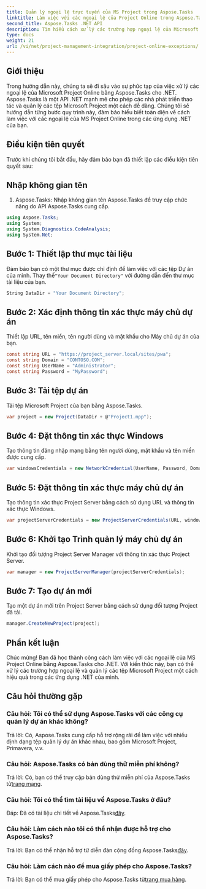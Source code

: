 ```yaml
---
title: Quản lý ngoại lệ trực tuyến của MS Project trong Aspose.Tasks
linktitle: Làm việc với các ngoại lệ của Project Online trong Aspose.Tasks
second_title: Aspose.Tasks .NET API
description: Tìm hiểu cách xử lý các trường hợp ngoại lệ của Microsoft Project Online một cách liền mạch với Aspose.Tasks dành cho .NET. Hướng dẫn từng bước để quản lý dự án hiệu quả.
type: docs
weight: 21
url: /vi/net/project-management-integration/project-online-exceptions/
---
```

## Giới thiệu
Trong hướng dẫn này, chúng ta sẽ đi sâu vào sự phức tạp của việc xử lý các ngoại lệ của Microsoft Project Online bằng Aspose.Tasks cho .NET. Aspose.Tasks là một API .NET mạnh mẽ cho phép các nhà phát triển thao tác và quản lý các tệp Microsoft Project một cách dễ dàng. Chúng tôi sẽ hướng dẫn từng bước quy trình này, đảm bảo hiểu biết toàn diện về cách làm việc với các ngoại lệ của MS Project Online trong các ứng dụng .NET của bạn.
## Điều kiện tiên quyết
Trước khi chúng tôi bắt đầu, hãy đảm bảo bạn đã thiết lập các điều kiện tiên quyết sau:

## Nhập không gian tên
1. Aspose.Tasks: Nhập không gian tên Aspose.Tasks để truy cập chức năng do API Aspose.Tasks cung cấp.
```csharp
using Aspose.Tasks;
using System;
using System.Diagnostics.CodeAnalysis;
using System.Net;

```

## Bước 1: Thiết lập thư mục tài liệu
 Đảm bảo bạn có một thư mục được chỉ định để làm việc với các tệp Dự án của mình. Thay thế`"Your Document Directory"` với đường dẫn đến thư mục tài liệu của bạn.
```csharp
String DataDir = "Your Document Directory";
```
## Bước 2: Xác định thông tin xác thực máy chủ dự án
Thiết lập URL, tên miền, tên người dùng và mật khẩu cho Máy chủ dự án của bạn.
```csharp
const string URL = "https://project_server.local/sites/pwa";
const string Domain = "CONTOSO.COM";
const string UserName = "Administrator";
const string Password = "MyPassword";
```
## Bước 3: Tải tệp dự án
Tải tệp Microsoft Project của bạn bằng Aspose.Tasks.
```csharp
var project = new Project(DataDir + @"Project1.mpp");
```
## Bước 4: Đặt thông tin xác thực Windows
Tạo thông tin đăng nhập mạng bằng tên người dùng, mật khẩu và tên miền được cung cấp.
```csharp
var windowsCredentials = new NetworkCredential(UserName, Password, Domain);
```
## Bước 5: Đặt thông tin xác thực máy chủ dự án
Tạo thông tin xác thực Project Server bằng cách sử dụng URL và thông tin xác thực Windows.
```csharp
var projectServerCredentials = new ProjectServerCredentials(URL, windowsCredentials);
```
## Bước 6: Khởi tạo Trình quản lý máy chủ dự án
Khởi tạo đối tượng Project Server Manager với thông tin xác thực Project Server.
```csharp
var manager = new ProjectServerManager(projectServerCredentials);
```
## Bước 7: Tạo dự án mới
Tạo một dự án mới trên Project Server bằng cách sử dụng đối tượng Project đã tải.
```csharp
manager.CreateNewProject(project);
```

## Phần kết luận
Chúc mừng! Bạn đã học thành công cách làm việc với các ngoại lệ của MS Project Online bằng Aspose.Tasks cho .NET. Với kiến thức này, bạn có thể xử lý các trường hợp ngoại lệ và quản lý các tệp Microsoft Project một cách hiệu quả trong các ứng dụng .NET của mình.
## Câu hỏi thường gặp
### Câu hỏi: Tôi có thể sử dụng Aspose.Tasks với các công cụ quản lý dự án khác không?
Trả lời: Có, Aspose.Tasks cung cấp hỗ trợ rộng rãi để làm việc với nhiều định dạng tệp quản lý dự án khác nhau, bao gồm Microsoft Project, Primavera, v.v.
### Câu hỏi: Aspose.Tasks có bản dùng thử miễn phí không?
 Trả lời: Có, bạn có thể truy cập bản dùng thử miễn phí của Aspose.Tasks từ[trang mạng](https://releases.aspose.com/).
### Câu hỏi: Tôi có thể tìm tài liệu về Aspose.Tasks ở đâu?
 Đáp: Đã có tài liệu chi tiết về Aspose.Tasks[đây](https://reference.aspose.com/tasks/net/).
### Câu hỏi: Làm cách nào tôi có thể nhận được hỗ trợ cho Aspose.Tasks?
Trả lời: Bạn có thể nhận hỗ trợ từ diễn đàn cộng đồng Aspose.Tasks[đây](https://forum.aspose.com/c/tasks/15).
### Câu hỏi: Làm cách nào để mua giấy phép cho Aspose.Tasks?
 Trả lời: Bạn có thể mua giấy phép cho Aspose.Tasks từ[trang mua hàng](https://purchase.aspose.com/buy).